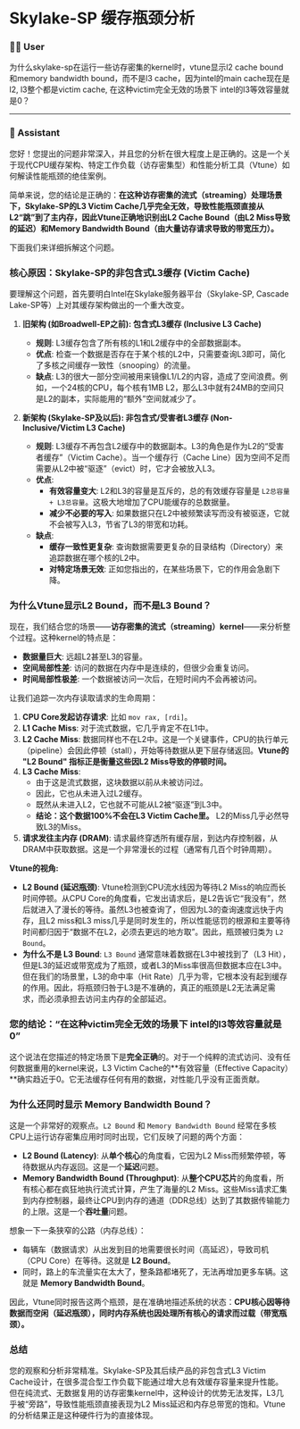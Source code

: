 # Skylake-SP 缓存瓶颈分析

### 🧑‍💻 User

为什么skylake-sp在运行一些访存密集的kernel时，vtune显示l2 cache bound和memory bandwidth bound，而不是l3 cache，因为intel的main cache现在是l2, l3整个都是victim cache, 在这种victim完全无效的场景下 intel的l3等效容量就是0？

---

### 🤖 Assistant

您好！您提出的问题非常深入，并且您的分析在很大程度上是正确的。这是一个关于现代CPU缓存架构、特定工作负载（访存密集型）和性能分析工具（Vtune）如何解读性能瓶颈的绝佳案例。

简单来说，您的结论是正确的：**在这种访存密集的流式（streaming）处理场景下，Skylake-SP的L3 Victim Cache几乎完全无效，导致性能瓶颈直接从L2“跳”到了主内存，因此Vtune正确地识别出L2 Cache Bound（由L2 Miss导致的延迟）和Memory Bandwidth Bound（由大量访存请求导致的带宽压力）。**

下面我们来详细拆解这个问题。

### 核心原因：Skylake-SP的非包含式L3缓存 (Victim Cache)

要理解这个问题，首先要明白Intel在Skylake服务器平台（Skylake-SP, Cascade Lake-SP等）上对其缓存架构做出的一个重大改变。

1.  **旧架构 (如Broadwell-EP之前): 包含式L3缓存 (Inclusive L3 Cache)**
    * **规则**: L3缓存包含了所有核的L1和L2缓存中的全部数据副本。
    * **优点**: 检查一个数据是否存在于某个核的L2中，只需要查询L3即可，简化了多核之间缓存一致性（snooping）的流量。
    * **缺点**: L3的很大一部分空间被用来镜像L1/L2的内容，造成了空间浪费。例如，一个24核的CPU，每个核有1MB L2，那么L3中就有24MB的空间只是L2的副本，实际能用的“额外”空间就减少了。

2.  **新架构 (Skylake-SP及以后): 非包含式/受害者L3缓存 (Non-Inclusive/Victim L3 Cache)**
    * **规则**: L3缓存不再包含L2缓存中的数据副本。L3的角色是作为L2的“受害者缓存”（Victim Cache）。当一个缓存行（Cache Line）因为空间不足而需要从L2中被“驱逐”（evict）时，它才会被放入L3。
    * **优点**:
        * **有效容量变大**: L2和L3的容量是互斥的，总的有效缓存容量是 `L2总容量 + L3总容量`。这极大地增加了CPU能缓存的总数据量。
        * **减少不必要的写入**: 如果数据只在L2中被频繁读写而没有被驱逐，它就不会被写入L3，节省了L3的带宽和功耗。
    * **缺点**:
        * **缓存一致性更复杂**: 查询数据需要更复杂的目录结构（Directory）来追踪数据在哪个核的L2中。
        * **对特定场景无效**: 正如您指出的，在某些场景下，它的作用会急剧下降。

### 为什么Vtune显示L2 Bound，而不是L3 Bound？

现在，我们结合您的场景——**访存密集的流式（streaming）kernel**——来分析整个过程。这种kernel的特点是：
* **数据量巨大**: 远超L2甚至L3的容量。
* **空间局部性差**: 访问的数据在内存中是连续的，但很少会重复访问。
* **时间局部性极差**: 一个数据被访问一次后，在短时间内不会再被访问。

让我们追踪一次内存读取请求的生命周期：

1.  **CPU Core发起访存请求**: 比如 `mov rax, [rdi]`。
2.  **L1 Cache Miss**: 对于流式数据，它几乎肯定不在L1中。
3.  **L2 Cache Miss**: 数据同样也不在L2中。这是一个关键事件，CPU的执行单元（pipeline）会因此停顿（stall），开始等待数据从更下层存储返回。**Vtune的 "L2 Bound" 指标正是衡量这些因L2 Miss导致的停顿时间。**
4.  **L3 Cache Miss**:
    * 由于这是流式数据，这块数据以前从未被访问过。
    * 因此，它也从未进入过L2缓存。
    * 既然从未进入L2，它也就不可能从L2被“驱逐”到L3中。
    * **结论：这个数据100%不会在L3 Victim Cache里。** L2的Miss几乎必然导致L3的Miss。
5.  **请求发往主内存 (DRAM)**: 请求最终穿透所有缓存层，到达内存控制器，从DRAM中获取数据。这是一个非常漫长的过程（通常有几百个时钟周期）。

**Vtune的视角:**

* **L2 Bound (延迟瓶颈)**: Vtune检测到CPU流水线因为等待L2 Miss的响应而长时间停顿。从CPU Core的角度看，它发出请求后，是L2告诉它“我没有”，然后就进入了漫长的等待。虽然L3也被查询了，但因为L3的查询速度远快于内存，且L2 miss和L3 miss几乎是同时发生的，所以性能惩罚的根源和主要等待时间都归因于“数据不在L2，必须去更远的地方取”。因此，瓶颈被归类为 `L2 Bound`。
* **为什么不是 L3 Bound**: `L3 Bound` 通常意味着数据在L3中被找到了（L3 Hit），但是L3的延迟或带宽成为了瓶颈，或者L3的Miss率很高但数据本应在L3中。但在我们的场景里，L3的命中率（Hit Rate）几乎为零，它根本没有起到缓存的作用。因此，将瓶颈归咎于L3是不准确的，真正的瓶颈是L2无法满足需求，而必须承担去访问主内存的全部延迟。

### 您的结论：“在这种victim完全无效的场景下 intel的l3等效容量就是0”

这个说法在您描述的特定场景下是**完全正确**的。对于一个纯粹的流式访问、没有任何数据重用的kernel来说，L3 Victim Cache的**有效容量（Effective Capacity）**确实趋近于0。它无法缓存任何有用的数据，对性能几乎没有正面贡献。

### 为什么还同时显示 Memory Bandwidth Bound？

这是一个非常好的观察点。`L2 Bound` 和 `Memory Bandwidth Bound` 经常在多核CPU上运行访存密集应用时同时出现，它们反映了问题的两个方面：

* **L2 Bound (Latency)**: 从**单个核心**的角度看，它因为L2 Miss而频繁停顿，等待数据从内存返回。这是一个**延迟**问题。
* **Memory Bandwidth Bound (Throughput)**: 从**整个CPU芯片**的角度看，所有核心都在疯狂地执行流式计算，产生了海量的L2 Miss。这些Miss请求汇集到内存控制器，最终让CPU到内存的通道（DDR总线）达到了其数据传输能力的上限。这是一个**吞吐量**问题。

想象一下一条狭窄的公路（内存总线）：
* 每辆车（数据请求）从出发到目的地需要很长时间（高延迟），导致司机（CPU Core）在等待。这就是 **L2 Bound**。
* 同时，路上的车流量实在太大了，整条路都堵死了，无法再增加更多车辆。这就是 **Memory Bandwidth Bound**。

因此，Vtune同时报告这两个瓶颈，是在准确地描述系统的状态：**CPU核心因等待数据而空闲（延迟瓶颈），同时内存系统也因处理所有核心的请求而过载（带宽瓶颈）。**

### 总结

您的观察和分析非常精准。Skylake-SP及其后续产品的非包含式L3 Victim Cache设计，在很多混合型工作负载下能通过增大总有效缓存容量来提升性能。但在纯流式、无数据复用的访存密集kernel中，这种设计的优势无法发挥，L3几乎被“旁路”，导致性能瓶颈直接表现为L2 Miss延迟和内存总带宽的饱和。Vtune的分析结果正是这种硬件行为的直接体现。